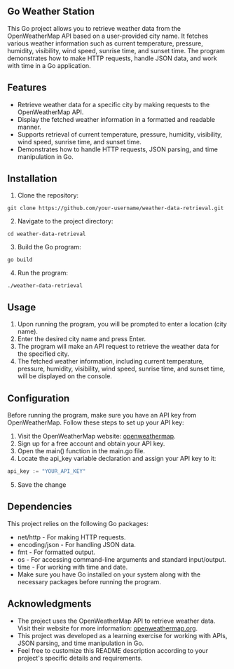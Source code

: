 ## Go Weather Station

This Go project allows you to retrieve weather data from the OpenWeatherMap API based on a user-provided city name. It fetches various weather information such as current temperature, pressure, humidity, visibility, wind speed, sunrise time, and sunset time. The program demonstrates how to make HTTP requests, handle JSON data, and work with time in a Go application.

## Features

- Retrieve weather data for a specific city by making requests to the OpenWeatherMap API.
- Display the fetched weather information in a formatted and readable manner.
- Supports retrieval of current temperature, pressure, humidity, visibility, wind speed, sunrise time, and sunset time.
- Demonstrates how to handle HTTP requests, JSON parsing, and time manipulation in Go.

## Installation

1. Clone the repository:

```shell
git clone https://github.com/your-username/weather-data-retrieval.git
```

2. Navigate to the project directory:
```shell
cd weather-data-retrieval
```
3. Build the Go program:
```shell
go build
```
4. Run the program:
```shell
./weather-data-retrieval
```

## Usage

1. Upon running the program, you will be prompted to enter a location (city name).
2. Enter the desired city name and press Enter.
3. The program will make an API request to retrieve the weather data for the specified city.
4. The fetched weather information, including current temperature, pressure, humidity, visibility, wind speed, sunrise time, and sunset time, will be displayed on the console.

## Configuration

Before running the program, make sure you have an API key from OpenWeatherMap. Follow these steps to set up your API key:

1. Visit the OpenWeatherMap website: [openweathermap](https://openweathermap.org/).
2. Sign up for a free account and obtain your API key.
3. Open the main() function in the main.go file.
4. Locate the api_key variable declaration and assign your API key to it:
```go
api_key := "YOUR_API_KEY"
```
5. Save the change

## Dependencies

This project relies on the following Go packages:

* net/http - For making HTTP requests.
* encoding/json - For handling JSON data.
* fmt - For formatted output.
* os - For accessing command-line arguments and standard input/output.
* time - For working with time and date.
* Make sure you have Go installed on your system along with the necessary packages before running the program.

## Acknowledgments

* The project uses the OpenWeatherMap API to retrieve weather data. Visit their website for more information: [openweathermap.org](https://openweathermap.org/).
* This project was developed as a learning exercise for working with APIs, JSON parsing, and time manipulation in Go.
* Feel free to customize this README description according to your project's specific details and requirements.
